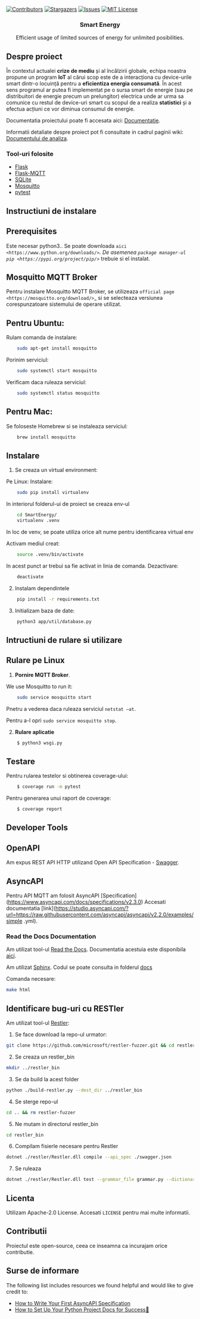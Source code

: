 <!-- README template used: https://github.com/othneildrew/Best-README-Template -->

<!-- PROJECT SHIELDS -->
[![Contributors][contributors-shield]][contributors-url]
[![Stargazers][stars-shield]][stars-url]
[![Issues][issues-shield]][issues-url]
[![MIT License][license-shield]][license-url]


<h3 align="center">Smart Energy</h3>
  <p align="center">
    Efficient usage of limited sources of energy for unlimited posibilities.
  </p>


<!-- ABOUT THE PROJECT -->
## Despre proiect
În contextul actualei **crize de mediu** și al încălzirii globale, echipa noastra propune un program **IoT** al cărui scop este de a interacționa cu device-urile smart dintr-o locuință pentru a **eficientiza energia consumată**. În acest sens programul ar putea fi implementat pe o sursa smart de energie (sau pe distribuitori de energie precum un prelungitor) electrica unde ar urma sa comunice cu restul de device-uri smart cu scopul de a realiza **statistici** și a efectua acțiuni ce vor diminua consumul de energie.

Documentatia proiectului poate fi accesata aici: [Documentatie](https://smartenergy.readthedocs.io/en/latest/index.html).

Informatii detaliate despre proiect pot fi consultate in cadrul paginii wiki: [Documentului de analiza](https://github.com/SoftwareEngineerUB/SmartEnergy/wiki/Document-de-Analiza-a-aplicatiei-SmartEnergy).

### Tool-uri folosite

* [Flask](https://flask.palletsprojects.com/en/2.0.x/)
* [Flask-MQTT](https://flask-mqtt.readthedocs.io/en/latest/)
* [SQLite](https://www.sqlite.org/index.html)
* [Mosquitto](https://mosquitto.org/)
* [pytest](https://docs.pytest.org/en/6.2.x/)


## Instructiuni de instalare


## Prerequisites


Este necesar python3..
Se poate downloada `aici <https://www.python.org/downloads/>`_. 
De asemenea `package manager-ul pip <https://pypi.org/project/pip/>`_ trebuie si el instalat.


## Mosquitto MQTT Broker


Pentru instalare Mosquitto MQTT Broker, se utilizeaza `official page <https://mosquitto.org/download/>`_ si se selecteaza versiunea corespunzatoare sistemului de operare utilizat.


## Pentru Ubuntu:

Rulam comanda de instalare:
```sh
    sudo apt-get install mosquitto
```

Porinim serviciul:
```sh
    sudo systemctl start mosquitto
```
Verificam daca ruleaza serviciul:
```sh
    sudo systemctl status mosquitto
```

## Pentru Mac: 

Se foloseste Homebrew si se instaleaza serviciul:
```sh
    brew install mosquitto
```


## Instalare


1. Se creaza un virtual environment:

Pe Linux:
Instalare:
```sh
    sudo pip install virtualenv
```
In interiorul folderul-ui de proiect se creaza env-ul
```sh
    cd SmartEnergy/
    virtualenv .venv
```

In loc de venv, se poate utiliza orice alt nume pentru identificarea virtual env

Activam mediul creat:
```sh
    source .venv/bin/activate
```

In acest punct ar trebui sa fie activat in linia de comanda.
Dezactivare:
```sh
    deactivate
```

2. Instalam dependintele
```sh
    pip install -r requirements.txt
```

3. Initializam baza de date:
```sh
    python3 app/util/database.py
```

## Intructiuni de rulare si utilizare


## Rulare pe Linux

1. **Pornire MQTT Broker**.

We use Mosquitto to run it:
```sh
    sudo service mosquitto start
```

Pnetru a vederea daca ruleaza serviciul `netstat –at`.

Pentru a-l opri `sudo service mosquitto stop`.

2. **Rulare aplicatie**

```sh
    $ python3 wsgi.py
```


## Testare

Pentru rularea testelor si obtinerea coverage-ului:
```sh
    $ coverage run -m pytest
```
Pentru generarea unui raport de coverage:
```sh
    $ coverage report
```


## Developer Tools


## OpenAPI

Am expus REST API HTTP utilizand Open API Specification - [Swagger](https://swagger.io/specification/). 


## AsyncAPI

Pentru API MQTT am folosit AsyncAPI [Specification] (https://www.asyncapi.com/docs/specifications/v2.3.0)
Accesati documentatia [link](https://studio.asyncapi.com/?url=https://raw.githubusercontent.com/asyncapi/asyncapi/v2.2.0/examples/simple
.yml).


### Read the Docs Documentation

Am utilizat tool-ul [Read the Docs](https://readthedocs.org/).
Documentatia acestuia este disponibila [aici](https://smart-pots.readthedocs.io/). 

Am utilizat [Sphinx](https://www.sphinx-doc.org/en/master/). Codul se poate consulta in folderul [docs](https://github.com/SoftwareEngineerUB/SmartEnergy/tree/main/docs)

Comanda necesare:
```sh
make html
```


## Identificare bug-uri cu RESTler

Am utilizat tool-ul [Restler](https://github.com/microsoft/restler-fuzzer):

1. Se face download la repo-ul urmator:
```sh
git clone https://github.com/microsoft/restler-fuzzer.git && cd restler-fuzzer
```

2. Se creaza un restler_bin
```sh
mkdir ../restler_bin
```

3. Se da build la acest folder
```sh
python ./build-restler.py --dest_dir ../restler_bin
```

4. Se sterge repo-ul
```sh
cd .. && rm restler-fuzzer
```

5. Ne mutam in directorul restler_bin
```sh
cd restler_bin
```

6. Compilam fisierle necesare pentru Restler
```sh
dotnet ./restler/Restler.dll compile --api_spec ./swagger.json
```

7. Se ruleaza
```sh
dotnet ./restler/Restler.dll test --grammar_file grammar.py --dictionary_file dict.json --settings engine_settings.json --no_ssl
```


## Licenta

Utilizam Apache-2.0 License. Accesati `LICENSE` pentru mai multe informatii.


## Contributii

Proiectul este open-source, ceea ce inseamna ca incurajam orice contributie.


## Surse de informare
The following list includes resources we found helpful and would like to give credit to:

* [How to Write Your First AsyncAPI Specification](https://nordicapis.com/how-to-write-your-first-asyncapi-specification/)
* [How to Set Up Your Python Project Docs for Success🎉](https://towardsdatascience.com/how-to-set-up-your-python-project-docs-for-success-aab613f79626)

<!-- MARKDOWN LINKS & IMAGES -->
[contributors-shield]: https://img.shields.io/github/contributors/SoftwareEngineerUB/SmartEnergy.svg?style=for-the-badge
[contributors-url]: https://github.com/SoftwareEngineerUB/SmartEnergy/graphs/contributors

[stars-shield]: https://img.shields.io/github/stars/SoftwareEngineerUB/SmartEnergy.svg?style=for-the-badge
[stars-url]: https://github.com/SoftwareEngineerUB/SmartEnergy/stargazers

[issues-shield]: https://img.shields.io/github/issues/SoftwareEngineerUB/SmartEnergy.svg?style=for-the-badge
[issues-url]: https://github.com/SoftwareEngineerUB/SmartEnergy/issues

[license-shield]: https://img.shields.io/github/license/SoftwareEngineerUB/SmartEnergy.svg?style=for-the-badge
[license-url]: https://github.com/SoftwareEngineerUB/SmartEnergy/blob/main/LICENSE